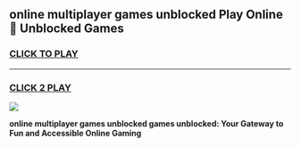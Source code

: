 
## online multiplayer games unblocked Play Online 👋 Unblocked Games
<h3>
<a href="https://premium.freeplayer.one?title=online_multiplayer_games_unblocked&ref=19F">CLICK TO PLAY</a></h3>
<hr>

<h3>
<a href="https://premium.freeplayer.one?title=online_multiplayer_games_unblocked&ref=19F">CLICK 2 PLAY</a>
  
</h3>

<a href="https://premium.freeplayer.one?title=online_multiplayer_games_unblocked&ref=19F"><img src="https://clearcache.store/games.png"></a>


**online multiplayer games unblocked games unblocked: Your Gateway to Fun and Accessible Online Gaming**
